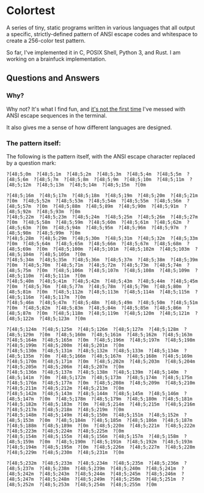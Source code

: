 # Colortest

A series of tiny, static programs written in various languages that all
output a specific, strictly-defined pattern of ANSI escape codes and
whitespace to create a 256-color test pattern.

So far, I've implemented it in C, POSIX Shell, Python 3, and Rust. I am working on a brainfuck implementation.


## Questions and Answers

### Why?

Why not? It's what I find fun, and 
[it's not the first time](https://github.com/eliminmax/eli-bash-colors)
I've messed with ANSI escape sequences in the terminal.

It also gives me a sense of how different languages are designed.

### The pattern itself:

The following is the pattern itself, with the ANSI escape character 
replaced by a question mark:

```text
?[48;5;0m  ?[48;5;1m  ?[48;5;2m  ?[48;5;3m  ?[48;5;4m  ?[48;5;5m  ?[48;5;6m  ?[48;5;7m  ?[48;5;8m  ?[48;5;9m  ?[48;5;10m  ?[48;5;11m  ?[48;5;12m  ?[48;5;13m  ?[48;5;14m  ?[48;5;15m  ?[0m

?[48;5;16m  ?[48;5;17m  ?[48;5;18m  ?[48;5;19m  ?[48;5;20m  ?[48;5;21m  ?[0m  ?[48;5;52m  ?[48;5;53m  ?[48;5;54m  ?[48;5;55m  ?[48;5;56m  ?[48;5;57m  ?[0m  ?[48;5;88m  ?[48;5;89m  ?[48;5;90m  ?[48;5;91m  ?[48;5;92m  ?[48;5;93m  ?[0m
?[48;5;22m  ?[48;5;23m  ?[48;5;24m  ?[48;5;25m  ?[48;5;26m  ?[48;5;27m  ?[0m  ?[48;5;58m  ?[48;5;59m  ?[48;5;60m  ?[48;5;61m  ?[48;5;62m  ?[48;5;63m  ?[0m  ?[48;5;94m  ?[48;5;95m  ?[48;5;96m  ?[48;5;97m  ?[48;5;98m  ?[48;5;99m  ?[0m
?[48;5;28m  ?[48;5;29m  ?[48;5;30m  ?[48;5;31m  ?[48;5;32m  ?[48;5;33m  ?[0m  ?[48;5;64m  ?[48;5;65m  ?[48;5;66m  ?[48;5;67m  ?[48;5;68m  ?[48;5;69m  ?[0m  ?[48;5;100m  ?[48;5;101m  ?[48;5;102m  ?[48;5;103m  ?[48;5;104m  ?[48;5;105m  ?[0m
?[48;5;34m  ?[48;5;35m  ?[48;5;36m  ?[48;5;37m  ?[48;5;38m  ?[48;5;39m  ?[0m  ?[48;5;70m  ?[48;5;71m  ?[48;5;72m  ?[48;5;73m  ?[48;5;74m  ?[48;5;75m  ?[0m  ?[48;5;106m  ?[48;5;107m  ?[48;5;108m  ?[48;5;109m  ?[48;5;110m  ?[48;5;111m  ?[0m
?[48;5;40m  ?[48;5;41m  ?[48;5;42m  ?[48;5;43m  ?[48;5;44m  ?[48;5;45m  ?[0m  ?[48;5;76m  ?[48;5;77m  ?[48;5;78m  ?[48;5;79m  ?[48;5;80m  ?[48;5;81m  ?[0m  ?[48;5;112m  ?[48;5;113m  ?[48;5;114m  ?[48;5;115m  ?[48;5;116m  ?[48;5;117m  ?[0m
?[48;5;46m  ?[48;5;47m  ?[48;5;48m  ?[48;5;49m  ?[48;5;50m  ?[48;5;51m  ?[0m  ?[48;5;82m  ?[48;5;83m  ?[48;5;84m  ?[48;5;85m  ?[48;5;86m  ?[48;5;87m  ?[0m  ?[48;5;118m  ?[48;5;119m  ?[48;5;120m  ?[48;5;121m  ?[48;5;122m  ?[48;5;123m  ?[0m

?[48;5;124m  ?[48;5;125m  ?[48;5;126m  ?[48;5;127m  ?[48;5;128m  ?[48;5;129m  ?[0m  ?[48;5;160m  ?[48;5;161m  ?[48;5;162m  ?[48;5;163m  ?[48;5;164m  ?[48;5;165m  ?[0m  ?[48;5;196m  ?[48;5;197m  ?[48;5;198m  ?[48;5;199m  ?[48;5;200m  ?[48;5;201m  ?[0m
?[48;5;130m  ?[48;5;131m  ?[48;5;132m  ?[48;5;133m  ?[48;5;134m  ?[48;5;135m  ?[0m  ?[48;5;166m  ?[48;5;167m  ?[48;5;168m  ?[48;5;169m  ?[48;5;170m  ?[48;5;171m  ?[0m  ?[48;5;202m  ?[48;5;203m  ?[48;5;204m  ?[48;5;205m  ?[48;5;206m  ?[48;5;207m  ?[0m
?[48;5;136m  ?[48;5;137m  ?[48;5;138m  ?[48;5;139m  ?[48;5;140m  ?[48;5;141m  ?[0m  ?[48;5;172m  ?[48;5;173m  ?[48;5;174m  ?[48;5;175m  ?[48;5;176m  ?[48;5;177m  ?[0m  ?[48;5;208m  ?[48;5;209m  ?[48;5;210m  ?[48;5;211m  ?[48;5;212m  ?[48;5;213m  ?[0m
?[48;5;142m  ?[48;5;143m  ?[48;5;144m  ?[48;5;145m  ?[48;5;146m  ?[48;5;147m  ?[0m  ?[48;5;178m  ?[48;5;179m  ?[48;5;180m  ?[48;5;181m  ?[48;5;182m  ?[48;5;183m  ?[0m  ?[48;5;214m  ?[48;5;215m  ?[48;5;216m  ?[48;5;217m  ?[48;5;218m  ?[48;5;219m  ?[0m
?[48;5;148m  ?[48;5;149m  ?[48;5;150m  ?[48;5;151m  ?[48;5;152m  ?[48;5;153m  ?[0m  ?[48;5;184m  ?[48;5;185m  ?[48;5;186m  ?[48;5;187m  ?[48;5;188m  ?[48;5;189m  ?[0m  ?[48;5;220m  ?[48;5;221m  ?[48;5;222m  ?[48;5;223m  ?[48;5;224m  ?[48;5;225m  ?[0m
?[48;5;154m  ?[48;5;155m  ?[48;5;156m  ?[48;5;157m  ?[48;5;158m  ?[48;5;159m  ?[0m  ?[48;5;190m  ?[48;5;191m  ?[48;5;192m  ?[48;5;193m  ?[48;5;194m  ?[48;5;195m  ?[0m  ?[48;5;226m  ?[48;5;227m  ?[48;5;228m  ?[48;5;229m  ?[48;5;230m  ?[48;5;231m  ?[0m

?[48;5;232m  ?[48;5;233m  ?[48;5;234m  ?[48;5;235m  ?[48;5;236m  ?[48;5;237m  ?[48;5;238m  ?[48;5;239m  ?[48;5;240m  ?[48;5;241m  ?[48;5;242m  ?[48;5;243m  ?[48;5;244m  ?[48;5;245m  ?[48;5;246m  ?[48;5;247m  ?[48;5;248m  ?[48;5;249m  ?[48;5;250m  ?[48;5;251m  ?[48;5;252m  ?[48;5;253m  ?[48;5;254m  ?[48;5;255m  ?[0m
```
